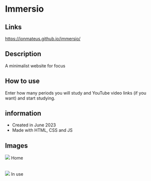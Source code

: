 # Immersio

## Links
https://ionmateus.github.io/immersio/

## Description
<p>A minimalist website for focus</p>

## How to use
<p>Enter how many periods you will study and YouTube video links (if you want) and start studying.</p>

## information
* Created in June 2023
* Made with HTML, CSS and JS

## Images
<img src="https://raw.githubusercontent.com/IonMateus/immersio/main/ReadmeImages/home.png"/> 
Home <br> <br>  <br>

<img src="https://raw.githubusercontent.com/IonMateus/immersio/main/ReadmeImages/img2.png"/>
In use <br>  <br>  <br>
